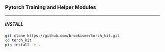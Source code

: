 ### Pytorch Training and Helper Modules

---

##### INSTALL

```bash
git clone https://github.com/brookisme/torch_kit.git
cd torch_kit
pip install -e .
```

